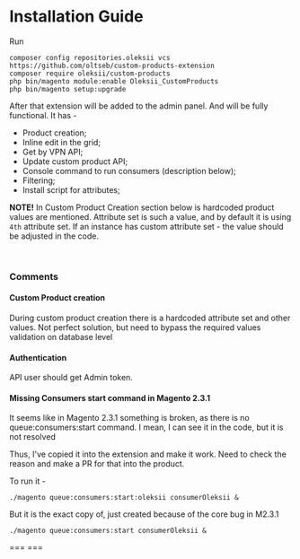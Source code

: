<h1>Installation Guide</h1>

Run

````
composer config repositories.oleksii vcs https://github.com/oltseb/custom-products-extension
composer require oleksii/custom-products
php bin/magento module:enable Oleksii_CustomProducts
php bin/magento setup:upgrade
````


After that extension will be added to the admin panel. And will be fully functional.
It has -

- Product creation;
- Inline edit in the grid;
- Get by VPN API;
- Update custom product API;
- Console command to run consumers (description below);
- Filtering;
- Install script for attributes;


**NOTE!** In Custom Product Creation section below is hardcoded product values are mentioned.
Attribute set is such a value, and by default it is using ``4th`` attribute set. If an instance has custom attribute
set - the value should be adjusted in the code.

<br/>

<h3>Comments</h3>

<h4>Custom Product creation</h4>

During custom product creation there is a hardcoded attribute set and other values.
Not perfect solution, but need to bypass the required values validation on database level

<h4>Authentication</h4>

API user should get Admin token.

<h4>Missing Consumers start command in Magento 2.3.1</h4>

It seems like in Magento 2.3.1 something is broken, as there is no queue:consumers:start command.
I mean, I can see it in the code, but it is not resolved

Thus, I've copied it into the extension and make it work.
Need to check the reason and make a PR for that into the product.

To run it -

````
./magento queue:consumers:start:oleksii consumerOleksii &
````

But it is the exact copy of, just created because of the core bug in M2.3.1

````
./magento queue:consumers:start consumerOleksii &
````

=== ===